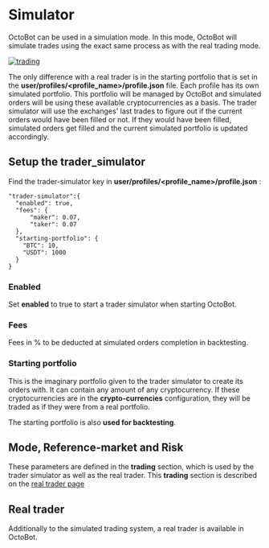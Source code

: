Simulator
=========

OctoBot can be used in a simulation mode. In this mode, OctoBot will
simulate trades using the exact same process as with the real trading
mode.

[![trading](https://raw.githubusercontent.com/Drakkar-Software/OctoBot/assets/wiki_resources/trading.jpg)](https://raw.githubusercontent.com/Drakkar-Software/OctoBot/assets/wiki_resources/trading.jpg)

The only difference with a real trader is in the starting portfolio that
is set in the **user/profiles/\<profile\_name\>/profile.json** file.
Each profile has its own simulated portfolio. This portfolio will be
managed by OctoBot and simulated orders will be using these available
cryptocurrencies as a basis. The trader simulator will use the
exchanges\' last trades to figure out if the current orders would have
been filled or not. If they would have been filled, simulated orders get
filled and the current simulated portfolio is updated accordingly.

Setup the trader\_simulator
---------------------------

Find the trader-simulator key in
**user/profiles/\<profile\_name\>/profile.json** :

``` {.sourceCode .json}
"trader-simulator":{
  "enabled": true,
  "fees": {
      "maker": 0.07,
      "taker": 0.07
  },
  "starting-portfolio": {
    "BTC": 10,
    "USDT": 1000
  }
}
```

### Enabled

Set **enabled** to true to start a trader simulator when starting
OctoBot.

### Fees

Fees in % to be deducted at simulated orders completion in backtesting.

### Starting portfolio

This is the imaginary portfolio given to the trader simulator to create
its orders with. It can contain any amount of any cryptocurrency. If
these cryptocurrencies are in the **crypto-currencies** configuration,
they will be traded as if they were from a real portfolio.

The starting portfolio is also **used for backtesting**.

Mode, Reference-market and Risk
-------------------------------

These parameters are defined in the **trading** section, which is used
by the trader simulator as well as the real trader. This **trading**
section is described on the [real trader
page](Trader.html#trading-settings)

Real trader
-----------

Additionally to the simulated trading system, a real trader is available
in OctoBot.
